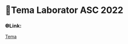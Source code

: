 # 🔳Tema Laborator ASC 2022
### 🌐Link:
[Tema](https://cs.unibuc.ro/~crusu/asc/Arhitectura%20Sistemelor%20de%20Calcul%20(ASC)%20-%20Tema%20Laborator%202022.pdf)

  
